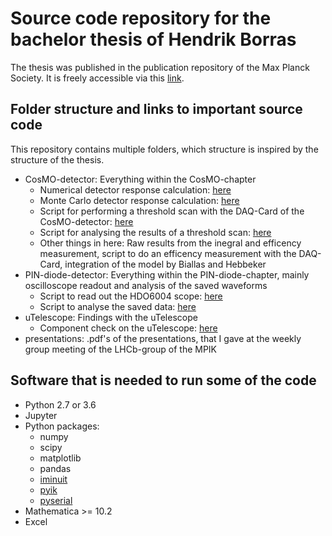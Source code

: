 # Source code repository for the bachelor thesis of Hendrik Borras

The thesis was published in the publication repository of the Max Planck Society. It is freely accessible via this [link](http://hdl.handle.net/21.11116/0000-0001-193B-2).

## Folder structure and links to important source code
This repository contains multiple folders, which structure is inspired by the structure of the thesis.
* CosMO-detector: Everything within the CosMO-chapter
  * Numerical detector response calculation: [here](CosMO-detector/Detector%20numerical%20simulation.ipynb)
  * Monte Carlo detector response calculation: [here](CosMO-detector/Detector%20monte%20carlo.ipynb)
  * Script for performing a threshold scan with the DAQ-Card of the CosMO-detector: [here](CosMO-detector/Threshold_scan.ipynb)
  * Script for analysing the results of a threshold scan: [here](CosMO-detector/Threshold_scan_anaysis.ipynb)
  * Other things in here: Raw results from the inegral and efficency measurement, script to do an efficency measurement with the DAQ-Card, integration of the model by Biallas and Hebbeker
* PIN-diode-detector: Everything within the PIN-diode-chapter, mainly oscilloscope readout and analysis of the saved waveforms
  * Script to read out the HDO6004 scope: [here](PIN-diode-detector/Scope_readout_on_trigger.ipynb)
  * Script to analyse the saved data: [here](PIN-diode-detector/PIN-waveform_analysis_for_detailed_file_format.ipynb)
* uTelescope: Findings with the uTelescope
  * Component check on the uTelescope: [here](uTelescope/problems_on_seeed_board.xlsx)
* presentations: .pdf's of the presentations, that I gave at the weekly group meeting of the LHCb-group of the MPIK


## Software that is needed to run some of the code
* Python 2.7 or 3.6
* Jupyter
* Python packages:
  * numpy
  * scipy
  * matplotlib
  * pandas
  * [iminuit](https://github.com/iminuit/iminuit)
  * [pyik](https://github.com/HDembinski/pyik)
  * [pyserial](https://github.com/pyserial/pyserial)
* Mathematica >= 10.2
* Excel


